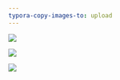 ```yaml
---
typora-copy-images-to: upload
---
```


![](https://cdn.ueno.ltd/img/二叉树的diff算法.png)

![](https://cdn.ueno.ltd/img/二叉树的diff算法--完全相同.jpg)

![](https://cdn.ueno.ltd/img/二叉树的diff算法--增删改.jpg)

